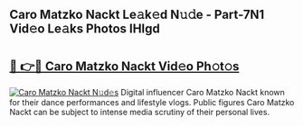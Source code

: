 ## Caro Matzko Nackt Le𝚊k𝚎d N𝚞𝚍e - Part-7N1 Vid𝚎o Le𝚊ks Photos IHIgd

# <h2><a href="http://fb7p7dw.evod.top/?m=Caro+Matzko+Nackt">🔗 👉🔴 Caro Matzko Nackt Vid𝚎o Ph𝚘t𝚘s</a></h2>

[![Caro Matzko Nackt N𝚞d𝚎s](https://i.imgur.com/8V9OHl7.gif)](http://fb7p7dw.evod.top/?m=Caro+Matzko+Nackt)
Digital influencer Caro Matzko Nackt known for their dance performances and lifestyle vlogs. Public figures Caro Matzko Nackt can be subject to intense media scrutiny of their personal lives. 

